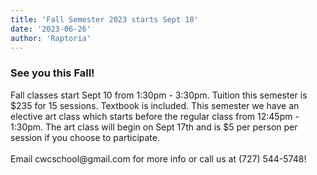 ```yaml
---
title: 'Fall Semester 2023 starts Sept 10'
date: '2023-06-26'
author: 'Raptoria'
---
```


<h3>See you this Fall! </h3>
Fall classes start Sept 10 from 1:30pm - 3:30pm. Tuition this semester is $235 for 15 sessions. Textbook is included. This semester we have an elective art class which starts before the regular class from 12:45pm - 1:30pm. The art class will begin on Sept 17th and is $5 per person per session if you choose to participate.
<br /><br />
Email cwcschool@gmail.com for more info or call us at (727) 544-5748!

</p>
